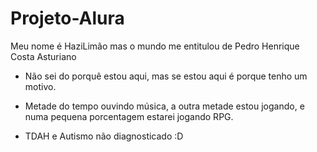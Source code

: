 # Projeto-Alura
Meu nome é HaziLimão mas o mundo me entitulou de Pedro Henrique Costa Asturiano

* Não sei do porquê estou aqui, mas se estou aqui é porque tenho um motivo.

* Metade do tempo ouvindo música, a outra metade estou jogando, e numa pequena porcentagem estarei jogando RPG.

* TDAH e Autismo não diagnosticado :D 
